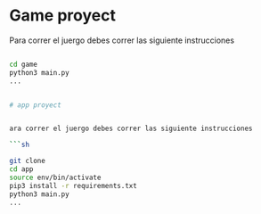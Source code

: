 # Game proyect

Para correr el juergo debes correr las siguiente instrucciones

```sh

cd game
python3 main.py
...


# app proyect


ara correr el juergo debes correr las siguiente instrucciones

```sh

git clone
cd app
source env/bin/activate
pip3 install -r requirements.txt 
python3 main.py
...




